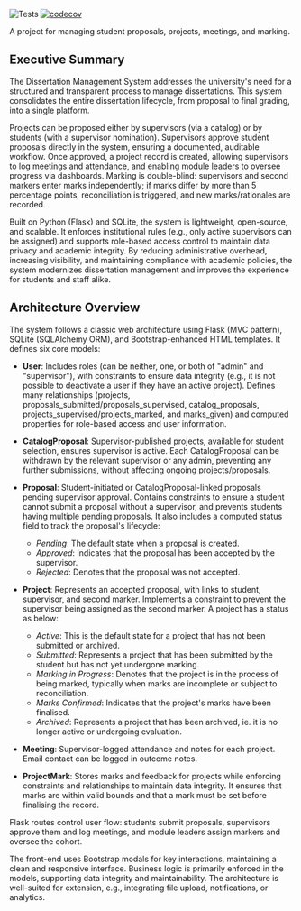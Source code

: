 ![Tests](https://github.com/TechyByte/ECMM427/actions/workflows/testing.yml/badge.svg?branch=main)
[![codecov](https://codecov.io/github/TechyByte/ECMM427/graph/badge.svg?token=WZGRU4GXSL)](https://codecov.io/github/TechyByte/ECMM427)

A project for managing student proposals, projects, meetings, and marking.

## Executive Summary

The Dissertation Management System addresses the university's need for a structured and transparent process to manage dissertations. This system consolidates the entire dissertation lifecycle, from proposal to final grading, into a single platform.

Projects can be proposed either by supervisors (via a catalog) or by students (with a supervisor nomination). Supervisors approve student proposals directly in the system, ensuring a documented, auditable workflow. Once approved, a project record is created, allowing supervisors to log meetings and attendance, and enabling module leaders to oversee progress via dashboards. Marking is double-blind: supervisors and second markers enter marks independently; if marks differ by more than 5 percentage points, reconciliation is triggered, and new marks/rationales are recorded.

Built on Python (Flask) and SQLite, the system is lightweight, open-source, and scalable. It enforces institutional rules (e.g., only active supervisors can be assigned) and supports role-based access control to maintain data privacy and academic integrity. By reducing administrative overhead, increasing visibility, and maintaining compliance with academic policies, the system modernizes dissertation management and improves the experience for students and staff alike.

## Architecture Overview

The system follows a classic web architecture using Flask (MVC pattern), SQLite (SQLAlchemy ORM), and Bootstrap-enhanced HTML templates. It defines six core models:

- **User**: Includes roles (can be neither, one, or both of "admin" and "supervisor"), with constraints to ensure data integrity (e.g., it is not possible to deactivate a user if they have an active project). Defines many relationships (projects, proposals_submitted/proposals_supervised, catalog_proposals, projects_supervised/projects_marked, and marks_given) and computed properties for role-based access and user information.

- **CatalogProposal**: Supervisor-published projects, available for student selection, ensures supervisor is active. Each CatalogProposal can be withdrawn by the relevant supervisor or any admin, preventing any further submissions, without affecting ongoing projects/proposals.

- **Proposal**: Student-initiated or CatalogProposal-linked proposals pending supervisor approval. Contains constraints to ensure a student cannot submit a proposal without a supervisor, and prevents students having multiple pending proposals. It also includes a computed status field to track the proposal's lifecycle:
  - _Pending_: The default state when a proposal is created.
  - _Approved_: Indicates that the proposal has been accepted by the supervisor.
  - _Rejected_: Denotes that the proposal was not accepted.

- **Project**: Represents an accepted proposal, with links to student, supervisor, and second marker. Implements a constraint to prevent the supervisor being assigned as the second marker. A project has a status as below:
  - _Active_: This is the default state for a project that has not been submitted or archived.
  - _Submitted_: Represents a project that has been submitted by the student but has not yet undergone marking.
  - _Marking in Progress_: Denotes that the project is in the process of being marked, typically when marks are incomplete or subject to reconciliation.
  - _Marks Confirmed_: Indicates that the project's marks have been finalised.
  - _Archived_: Represents a project that has been archived, ie. it is no longer active or undergoing evaluation.

- **Meeting**: Supervisor-logged attendance and notes for each project. Email contact can be logged in outcome notes.

- **ProjectMark**: Stores marks and feedback for projects while enforcing constraints and relationships to maintain data integrity. It ensures that marks are within valid bounds and that a mark must be set before finalising the record.

Flask routes control user flow: students submit proposals, supervisors approve them and log meetings, and module leaders assign markers and oversee the cohort.

The front-end uses Bootstrap modals for key interactions, maintaining a clean and responsive interface. Business logic is primarily enforced in the models, supporting data integrity and maintainability. The architecture is well-suited for extension, e.g., integrating file upload, notifications, or analytics.